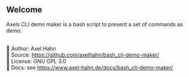 <html>
<div class="hero">
  <h2>Welcome</h2>
  Axels CLI demo maker is a bash script to present a set of commands as demo.<br>
</div>
</html>

<br>

  👤 Author: Axel Hahn\
  🧾 Source: <https://github.com/axelhahn/bash_cli-demo-maker/>\
  📜 License: GNU GPL 3.0\
  📗 Docs: see <https://www.axel-hahn.de/docs/bash_cli-demo-maker/>